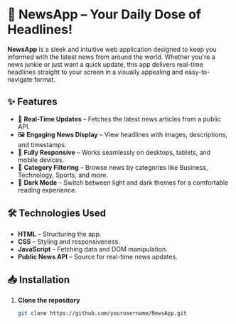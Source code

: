 # 📰 NewsApp – Your Daily Dose of Headlines!  

**NewsApp** is a sleek and intuitive web application designed to keep you informed with the latest news from around the world. Whether you're a news junkie or just want a quick update, this app delivers real-time headlines straight to your screen in a visually appealing and easy-to-navigate format.  

## ✨ Features  

- 📢 **Real-Time Updates** – Fetches the latest news articles from a public API.  
- 🖼 **Engaging News Display** – View headlines with images, descriptions, and timestamps.  
- 📱 **Fully Responsive** – Works seamlessly on desktops, tablets, and mobile devices.  
- 📌 **Category Filtering** – Browse news by categories like Business, Technology, Sports, and more.  
- 🌙 **Dark Mode** – Switch between light and dark themes for a comfortable reading experience.  


## 🛠 Technologies Used  

- **HTML** – Structuring the app.  
- **CSS** – Styling and responsiveness.  
- **JavaScript** – Fetching data and DOM manipulation.  
- **Public News API** – Source for real-time news updates.  

## 📥 Installation  

1. **Clone the repository**  
   ```bash
   git clone https://github.com/yourusername/NewsApp.git
